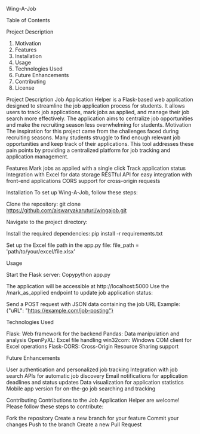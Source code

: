 Wing-A-Job

Table of Contents

Project Description
1. Motivation
2. Features
3. Installation
4. Usage
5. Technologies Used
6. Future Enhancements
7. Contributing
8. License

Project Description
Job Application Helper is a Flask-based web application designed to streamline the job application process for students. It allows users to track job applications, mark jobs as applied, and manage their job search more effectively. The application aims to centralize job opportunities and make the recruiting season less overwhelming for students.
Motivation
The inspiration for this project came from the challenges faced during recruiting seasons. Many students struggle to find enough relevant job opportunities and keep track of their applications. This tool addresses these pain points by providing a centralized platform for job tracking and application management.

Features
Mark jobs as applied with a single click
Track application status
Integration with Excel for data storage
RESTful API for easy integration with front-end applications
CORS support for cross-origin requests

Installation
To set up Wing-A-Job, follow these steps:

Clone the repository:
git clone https://github.com/aiswaryakaruturi/wingajob.git

Navigate to the project directory:

Install the required dependencies:
pip install -r requirements.txt

Set up the Excel file path in the app.py file:
file_path = 'path/to/your/excel/file.xlsx'


Usage

Start the Flask server:
Copypython app.py

The application will be accessible at http://localhost:5000
Use the /mark_as_applied endpoint to update job application status:

Send a POST request with JSON data containing the job URL
Example: {"uRL": "https://example.com/job-posting"}



Technologies Used

Flask: Web framework for the backend
Pandas: Data manipulation and analysis
OpenPyXL: Excel file handling
win32com: Windows COM client for Excel operations
Flask-CORS: Cross-Origin Resource Sharing support

Future Enhancements

User authentication and personalized job tracking
Integration with job search APIs for automatic job discovery
Email notifications for application deadlines and status updates
Data visualization for application statistics
Mobile app version for on-the-go job searching and tracking

Contributing
Contributions to the Job Application Helper are welcome! Please follow these steps to contribute:

Fork the repository
Create a new branch for your feature
Commit your changes
Push to the branch
Create a new Pull Request